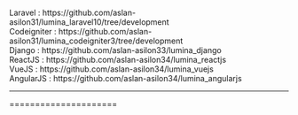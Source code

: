 
<br>
Laravel : https://github.com/aslan-asilon31/lumina_laravel10/tree/development <br>
Codeigniter : https://github.com/aslan-asilon31/lumina_codeigniter3/tree/development  <br>
Django : https://github.com/aslan-asilon33/lumina_django  <br>
ReactJS : https://github.com/aslan-asilon34/lumina_reactjs  <br>
VueJS : https://github.com/aslan-asilon34/lumina_vuejs  <br>
AngularJS : https://github.com/aslan-asilon34/lumina_angularjs  <br>
<hr>

=====================


